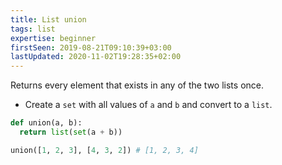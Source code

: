 ```yaml
---
title: List union
tags: list
expertise: beginner
firstSeen: 2019-08-21T09:10:39+03:00
lastUpdated: 2020-11-02T19:28:35+02:00
---
```


Returns every element that exists in any of the two lists once.

- Create a `set` with all values of `a` and `b` and convert to a `list`.

```py
def union(a, b):
  return list(set(a + b))
```

```py
union([1, 2, 3], [4, 3, 2]) # [1, 2, 3, 4]
```
